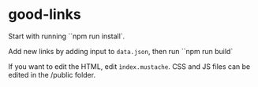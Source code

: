 # good-links
Start with running ``npm run install`.

Add new links by adding input to `data.json`, then run ``npm run build`

If you want to edit the HTML, edit `ìndex.mustache`. CSS and JS files can be edited in the /public folder.